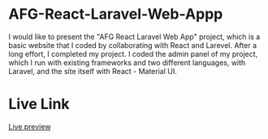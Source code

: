 # AFG-React-Laravel-Web-Appp

<p>I would like to present the "AFG React Laravel Web App" project, which is a basic website that I coded by collaborating with React and Larevel. After a long effort, I completed my project. I coded the admin panel of my project, which I run with existing frameworks and two different languages, with Laravel, and the site itself with React - Material UI.</p>

# Live Link

<a target="_blank" href="https://afg-react-web.com.tr/"> Live preview </a>
